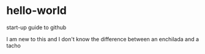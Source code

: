 # hello-world
start-up guide to github

I am new to this and I don't know the difference between an enchilada and a tacho
